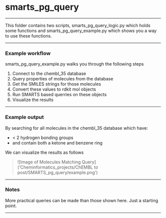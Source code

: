 # smarts_pg_query

---

This folder contains two scripts, smarts_pg_query_logic.py which holds some functions and smarts_pg_query_example.py
which shows you a way to use these functions.

---
### Example workflow

smarts_pg_query_example.py walks you through the following steps
1. Connect to the chembl_35 database
2. Query properties of molecules from the database 
3. Get the SMILES strings for those molecules
4. Convert these values to rdkit mol objects
5. Run SMARTS based querries on these objects
6. Visualize the results

___

### Example output

By searching for all molecules in the chembl_35 database which have:

- < 2 hydrogen bonding groups
- and contain both a ketone and benzene ring

We can visualize the results as follows
>![Image of Molecules Matching Query]('Cheminformatics_projects/ChEMBL to post/SMARTS_pg_query/example.png')

---

### Notes

More practical queries can be made than those shown here. Just a starting point.

---
